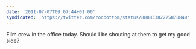 ```yaml
---
date: '2011-07-07T09:07:44+01:00'
syndicated: 'https://twitter.com/roobottom/status/88883382225870848'
---
```

Film crew in the office today. Should I be shouting at them to get my good side?
